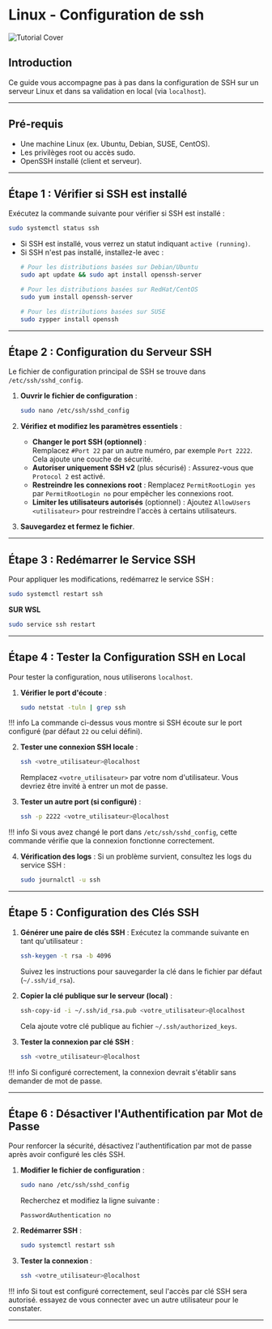 
# Linux - Configuration de ssh

![Tutorial Cover](assets/ssh.jpg)

## Introduction

Ce guide vous accompagne pas à pas dans la configuration de SSH sur un serveur Linux et dans sa validation en local (via `localhost`).

---

## Pré-requis
- Une machine Linux (ex. Ubuntu, Debian, SUSE, CentOS).
- Les privilèges root ou accès sudo.
- OpenSSH installé (client et serveur).

---

## Étape 1 : Vérifier si SSH est installé

Exécutez la commande suivante pour vérifier si SSH est installé :

```bash
sudo systemctl status ssh
```

- Si SSH est installé, vous verrez un statut indiquant `active (running)`.
- Si SSH n'est pas installé, installez-le avec :
  ```bash
  # Pour les distributions basées sur Debian/Ubuntu
  sudo apt update && sudo apt install openssh-server

  # Pour les distributions basées sur RedHat/CentOS
  sudo yum install openssh-server

  # Pour les distributions basées sur SUSE
  sudo zypper install openssh
  ```

---

## Étape 2 : Configuration du Serveur SSH

Le fichier de configuration principal de SSH se trouve dans `/etc/ssh/sshd_config`. 

1. **Ouvrir le fichier de configuration** :
   ```bash
   sudo nano /etc/ssh/sshd_config
   ```

2. **Vérifiez et modifiez les paramètres essentiels** :
   - **Changer le port SSH (optionnel)** :  
     Remplacez `#Port 22` par un autre numéro, par exemple `Port 2222`. Cela ajoute une couche de sécurité.
   - **Autoriser uniquement SSH v2** (plus sécurisé) :
     Assurez-vous que `Protocol 2` est activé.
   - **Restreindre les connexions root** :
     Remplacez `PermitRootLogin yes` par `PermitRootLogin no` pour empêcher les connexions root.
   - **Limiter les utilisateurs autorisés** (optionnel) :
     Ajoutez `AllowUsers <utilisateur>` pour restreindre l'accès à certains utilisateurs.

3. **Sauvegardez et fermez le fichier**.

---

## Étape 3 : Redémarrer le Service SSH

Pour appliquer les modifications, redémarrez le service SSH :

```bash
sudo systemctl restart ssh
```

**SUR WSL**
```bash
sudo service ssh restart
```

---

## Étape 4 : Tester la Configuration SSH en Local

Pour tester la configuration, nous utiliserons `localhost`.

1. **Vérifier le port d'écoute** :
   ```bash
   sudo netstat -tuln | grep ssh
   ```
!!! info 
    La commande ci-dessus vous montre si SSH écoute sur le port configuré (par défaut `22` ou celui défini).

2. **Tester une connexion SSH locale** :
   ```bash
   ssh <votre_utilisateur>@localhost
   ```
   Remplacez `<votre_utilisateur>` par votre nom d'utilisateur. Vous devriez être invité à entrer un mot de passe.

3. **Tester un autre port (si configuré)** :
   ```bash
   ssh -p 2222 <votre_utilisateur>@localhost
   ```
!!! info 
    Si vous avez changé le port dans `/etc/ssh/sshd_config`, cette commande vérifie que la connexion fonctionne correctement.

4. **Vérification des logs** :
   Si un problème survient, consultez les logs du service SSH :
   ```bash
   sudo journalctl -u ssh
   ```

---

## Étape 5 : Configuration des Clés SSH

1. **Générer une paire de clés SSH** :
   Exécutez la commande suivante en tant qu'utilisateur :
   ```bash
   ssh-keygen -t rsa -b 4096
   ```
   Suivez les instructions pour sauvegarder la clé dans le fichier par défaut (`~/.ssh/id_rsa`).

2. **Copier la clé publique sur le serveur (local)** :
   ```bash
   ssh-copy-id -i ~/.ssh/id_rsa.pub <votre_utilisateur>@localhost
   ```
   Cela ajoute votre clé publique au fichier `~/.ssh/authorized_keys`.

3. **Tester la connexion par clé SSH** :
   ```bash
   ssh <votre_utilisateur>@localhost
   ```
!!! info 
    Si configuré correctement, la connexion devrait s'établir sans demander de mot de passe.

---

## Étape 6 : Désactiver l'Authentification par Mot de Passe

Pour renforcer la sécurité, désactivez l'authentification par mot de passe après avoir configuré les clés SSH.

1. **Modifier le fichier de configuration** :
   ```bash
   sudo nano /etc/ssh/sshd_config
   ```
   Recherchez et modifiez la ligne suivante :
   ```text
   PasswordAuthentication no
   ```

2. **Redémarrer SSH** :
   ```bash
   sudo systemctl restart ssh
   ```

3. **Tester la connexion** :
   ```bash
   ssh <votre_utilisateur>@localhost
   ```
!!! info 
    Si tout est configuré correctement, seul l'accès par clé SSH sera autorisé. essayez de vous connecter avec un autre utilisateur pour le constater.

---